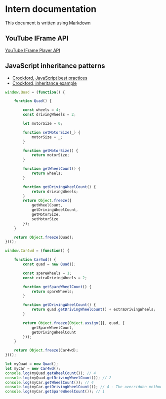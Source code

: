 # Intern documentation
This document is written using [Markdown](https://guides.github.com/features/mastering-markdown/)


## YouTube IFrame API
[YouTube IFrame Player API](https://developers.google.com/youtube/iframe_api_reference#Mobile_considerations)

## JavaScript inheritance patterns
 * [Crockford, JavaScript best practices](https://www.crockford.com/adsafe/index.html)
 * [Crockford, inheritance example](https://stackoverflow.com/questions/2709612/using-object-create-instead-of-new)
```javascript
window.Quad = (function() {

    function Quad() {

        const wheels = 4;
        const drivingWheels = 2;

        let motorSize = 0;

        function setMotorSize(_) {
            motorSize = _;
        }

        function getMotorSize() {
            return motorSize;
        }

        function getWheelCount() {
            return wheels;
        }

        function getDrivingWheelCount() {
            return drivingWheels;
        }
        return Object.freeze({
            getWheelCount,
            getDrivingWheelCount,
            getMotorSize,
            setMotorSize
        });
    }

    return Object.freeze(Quad);
})();

window.Car4wd = (function() {

    function Car4wd() {
        const quad = new Quad();

        const spareWheels = 1;
        const extraDrivingWheels = 2;

        function getSpareWheelCount() {
            return spareWheels;
        }

        function getDrivingWheelCount() {
            return quad.getDrivingWheelCount() + extraDrivingWheels;
        }

        return Object.freeze(Object.assign({}, quad, {
            getSpareWheelCount,
            getDrivingWheelCount
        }));
    }

    return Object.freeze(Car4wd);
})();

let myQuad = new Quad();
let myCar = new Car4wd();
console.log(myQuad.getWheelCount()); // 4
console.log(myQuad.getDrivingWheelCount()); // 2
console.log(myCar.getWheelCount()); // 4
console.log(myCar.getDrivingWheelCount()); // 4 - The overridden method is called
console.log(myCar.getSpareWheelCount()); // 1
```
